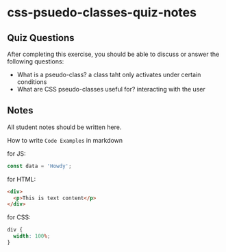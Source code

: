 # css-psuedo-classes-quiz-notes

## Quiz Questions

After completing this exercise, you should be able to discuss or answer the following questions:

- What is a pseudo-class?
  a class taht only activates under certain conditions
- What are CSS pseudo-classes useful for?
  interacting with the user

## Notes

All student notes should be written here.

How to write `Code Examples` in markdown

for JS:

```javascript
const data = 'Howdy';
```

for HTML:

```html
<div>
  <p>This is text content</p>
</div>
```

for CSS:

```css
div {
  width: 100%;
}
```
